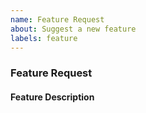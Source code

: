 ```yaml
---
name: Feature Request
about: Suggest a new feature
labels: feature
---
```


### Feature Request

#### Feature Description
<!-- Please describe you feature and why you think others would like it. -->
